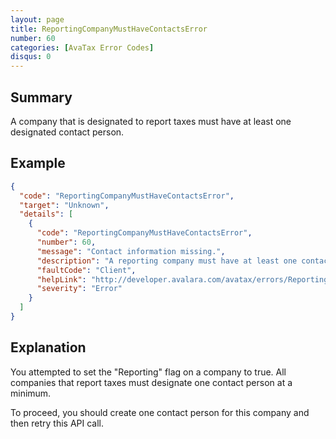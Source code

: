```yaml
---
layout: page
title: ReportingCompanyMustHaveContactsError
number: 60
categories: [AvaTax Error Codes]
disqus: 0
---
```


## Summary

A company that is designated to report taxes must have at least one designated contact person.

## Example

```json
{
  "code": "ReportingCompanyMustHaveContactsError",
  "target": "Unknown",
  "details": [
    {
      "code": "ReportingCompanyMustHaveContactsError",
      "number": 60,
      "message": "Contact information missing.",
      "description": "A reporting company must have at least one contact when it is moved out of InProgress status.  -0-",
      "faultCode": "Client",
      "helpLink": "http://developer.avalara.com/avatax/errors/ReportingCompanyMustHaveContactsError",
      "severity": "Error"
    }
  ]
}
```

## Explanation

You attempted to set the "Reporting" flag on a company to true.  All companies that report taxes must designate one contact person at a minimum.

To proceed, you should create one contact person for this company and then retry this API call.
